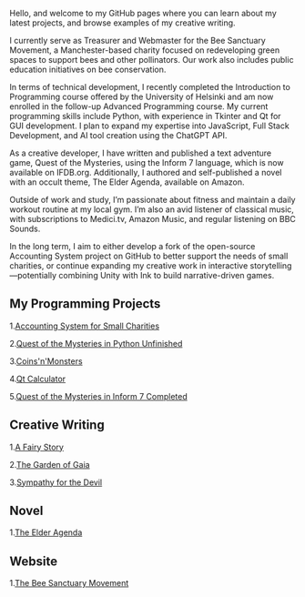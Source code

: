 Hello, and welcome to my GitHub pages where you can learn about my latest projects, and browse examples of my creative writing.

I currently serve as Treasurer and Webmaster for the Bee Sanctuary Movement, a Manchester-based charity focused on redeveloping green spaces to support bees and other pollinators. Our work also includes public education initiatives on bee conservation.

In terms of technical development, I recently completed the Introduction to Programming course offered by the University of Helsinki and am now enrolled in the follow-up Advanced Programming course. My current programming skills include Python, with experience in Tkinter and Qt for GUI development. I plan to expand my expertise into JavaScript, Full Stack Development, and AI tool creation using the ChatGPT API.

As a creative developer, I have written and published a text adventure game, Quest of the Mysteries, using the Inform 7 language, which is now available on IFDB.org. Additionally, I authored and self-published a novel with an occult theme, The Elder Agenda, available on Amazon.

Outside of work and study, I’m passionate about fitness and maintain a daily workout routine at my local gym. I’m also an avid listener of classical music, with subscriptions to Medici.tv, Amazon Music, and regular listening on BBC Sounds.

In the long term, I aim to either develop a fork of the open-source Accounting System project on GitHub to better support the needs of small charities, or continue expanding my creative work in interactive storytelling—potentially combining Unity with Ink to build narrative-driven games.

## My Programming Projects

1.[Accounting System for Small Charities](https://github.com/bjmcgill/Accounting-System-for-Small-Charities)

2.[Quest of the Mysteries in Python Unfinished](https://github.com/bjmcgill/Quest-of-the-Mysteries)

3.[Coins'n'Monsters](https://github.com/bjmcgill/coins-n-monsters)

4.[Qt Calculator](https://github.com/bjmcgill/calculator)

5.[Quest of the Mysteries in Inform 7 Completed](https://ifdb.org/viewgame?id=uczj0af83xin3bwd)

## Creative Writing

1.[A Fairy Story](https://bjmcgill.github.io/A-Fairy-Story)

2.[The Garden of Gaia](https://bjmcgill.github.io/The-Garden-of-Gaia)

3.[Sympathy for the Devil](https://bjmcgill.github.io/Sympathy-for-the-Devil)

## Novel

1.[The Elder Agenda](https://www.amazon.co.uk/Elder-Agenda-Brian-John-McGill/dp/B0CST18SRR)

## Website

1.[The Bee Sanctuary Movement](https://beesanctuarymovement.org)
